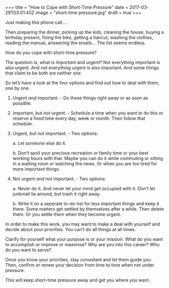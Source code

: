 +++
title = "How to Cope with Short-Time Pressure"
date = 2017-03-29T03:01:45Z
image = "short-time pressure.jpg"
draft = true
+++

Just making this phone call....

Then preparing the dinner, picking up the kids, cleaning the house, buying a birthday present, fixing the bike, getting a haircut, washing the clothes, reading the manual, answering the emails… The list seems endless.

How do you cope with short-time pressure?

The question is, what is *important* and *urgent*? Not everything important is also urgent. And not everything urgent is also important. And some things that claim to be both are neither one.

So let’s have a look at the four options and find out how to deal with them, one by one.

1. Urgent *and* important. - Do these things right away or as soon as possible.

2. Important, *but not* urgent. - Schedule a time when you want to do this or reserve a fixed time every day, week or month. Then follow that schedule.

3. Urgent, *but not* important. - Two options:

    a. Let someone else do it. 

    b. Don’t spoil your precious recreation or family time or your best working hours with that. Maybe you can do it while commuting or sitting in a waiting room or watching the news. Or when you are too tired for more important things.

4. Not urgent *and not* important. - Two options:

    a. Never do it. And never let your mind get occupied with it. Don’t let junkmail lie around, but trash it right away.
    
    b. Write it on a seperate to-do-list for less important things and keep it there. Some matters get settled by themselves after a while. Then delete them. Or you settle them when they become urgent.

In order to make this work, you may want to make a deal with yourself and decide about your priorities. You can’t do all things at all times. 

Clarify for yourself what your purpose is or your mission. What do you want to accomplish or improve or maximise? Why are you into this career? Who do you want to serve? 

Once you know your priorities, stay consistant and let them guide you. Then, confirm or renew your decision from time to time when not under pressure. 

This will keep short-time pressure away and get you where you want.
